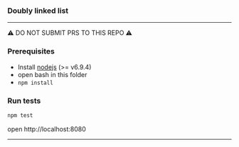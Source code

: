 ### Doubly linked list

---
⚠️ DO NOT SUBMIT PRS TO THIS REPO ⚠️



### Prerequisites
* Install [nodejs](https://nodejs.org/en/) (>= v6.9.4)
* open bash in this folder
* `npm install`

### Run tests
```sh
npm test
```

open http://localhost:8080

---
